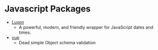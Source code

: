 # Javascript Packages

- [Luxon](https://moment.github.io/luxon/#/)
  - A powerful, modern, and friendly wrapper for JavaScript dates and times.
- [yup](https://github.com/jquense/yup)
  - Dead simple Object schema validation
